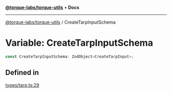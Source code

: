 [**@torque-labs/torque-utils**](../README.md) • **Docs**

***

[@torque-labs/torque-utils](../README.md) / CreateTarpInputSchema

# Variable: CreateTarpInputSchema

```ts
const CreateTarpInputSchema: ZodObject<CreateTarpInput>;
```

## Defined in

[types/tarp.ts:29](https://github.com/torque-labs/torque-utils/blob/fcba00c7b8994c0932484e8f489988b91291c603/types/tarp.ts#L29)
